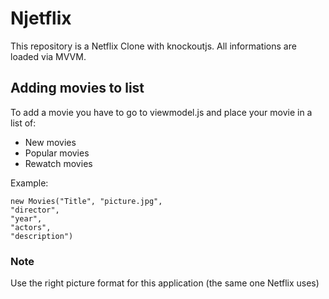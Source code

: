 # Njetflix
This repository is a Netflix Clone with knockoutjs. All informations are loaded via MVVM.

## Adding movies to list

To add a movie you have to go to viewmodel.js and place your movie in a list of:

* New movies
* Popular movies
* Rewatch movies

Example:

```
new Movies("Title", "picture.jpg",
"director",
"year",
"actors",
"description")
```

### Note

Use the right picture format for this application (the same one Netflix uses)
